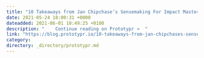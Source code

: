 ```yaml
---
title: "10 Takeaways from Jan Chipchase’s Sensemaking For Impact Masterclass"
date: 2021-05-24 18:00:31 +0000
dateadded: 2021-06-01 10:49:25 +0100
description: "    Continue reading on Prototypr »  "
link: "https://blog.prototypr.io/10-takeaways-from-jan-chipchases-sensemaking-for-impact-masterclass-9f032401ca3?source=rss----eb297ea1161a---4"
category:
directory: _directory/prototypr.md
---
```

